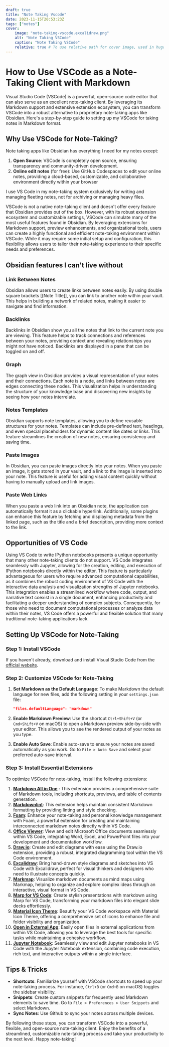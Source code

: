 ```yaml
---
draft: true
title: "Note Taking Vscode"
date: 2023-11-15T20:53:23Z
tags: ["notes"]
cover:
    image: "note-taking-vscode.excalidraw.png"
    alt: "Note Taking VSCode"
    caption: "Note Taking VSCode"
    relative: true # To use relative path for cover image, used in hugo Page-bundles
---
```

# How to Use VSCode as a Note-Taking Client with Markdown

Visual Studio Code (VSCode) is a powerful, open-source code editor that can also serve as an excellent note-taking client. By leveraging its Markdown support and extensive extension ecosystem, you can transform VSCode into a robust alternative to proprietary note-taking apps like Obsidian. Here's a step-by-step guide to setting up my VSCode for taking notes in Markdown format.

## Why Use VSCode for Note-Taking?

Note taking apps like Obsidian has everything I need for my notes except:

1. **Open Source**: VSCode is completely open source, ensuring transparency and community-driven development.
2. **Online edit notes** (for free): Use GitHub Codespaces to edit your online notes, providing a cloud-based, customizable, and collaborative environment directly within your browser

I use VS Code in my note-taking system exclusively for writing and managing fleeting notes, not for archiving or managing heavy files.

VSCode is not a native note-taking client and doesn't offer every feature that Obsidian provides out of the box. However, with its robust extension ecosystem and customizable settings, VSCode can simulate many of the most useful features found in Obsidian. By leveraging extensions for Markdown support, preview enhancements, and organizational tools, users can create a highly functional and efficient note-taking environment within VSCode. While it may require some initial setup and configuration, this flexibility allows users to tailor their note-taking experience to their specific needs and preferences.

## Obsidian features I can't live without

### Link Between Notes

Obsidian allows users to create links between notes easily. By using double square brackets [[Note Title]], you can link to another note within your vault. This helps in building a network of related notes, making it easier to navigate and find information.

### Backlinks

Backlinks in Obsidian show you all the notes that link to the current note you are viewing. This feature helps to track connections and references between your notes, providing context and revealing relationships you might not have noticed. Backlinks are displayed in a pane that can be toggled on and off.

### Graph

The graph view in Obsidian provides a visual representation of your notes and their connections. Each note is a node, and links between notes are edges connecting these nodes. This visualization helps in understanding the structure of your knowledge base and discovering new insights by seeing how your notes interrelate.

### Notes Templates

Obsidian supports note templates, allowing you to define reusable structures for your notes. Templates can include pre-defined text, headings, and even special placeholders for dynamic content like dates or links. This feature streamlines the creation of new notes, ensuring consistency and saving time.

### Paste Images

In Obsidian, you can paste images directly into your notes. When you paste an image, it gets stored in your vault, and a link to the image is inserted into your note. This feature is useful for adding visual content quickly without having to manually upload and link images.

### Paste Web Links

When you paste a web link into an Obsidian note, the application can automatically format it as a clickable hyperlink. Additionally, some plugins can enhance this feature by fetching and displaying metadata from the linked page, such as the title and a brief description, providing more context to the link.

## Opportunities of VS Code

Using VS Code to write IPython notebooks presents a unique opportunity that many other note-taking clients do not support. VS Code integrates seamlessly with Jupyter, allowing for the creation, editing, and execution of IPython notebooks directly within the editor. This feature is particularly advantageous for users who require advanced computational capabilities, as it combines the robust coding environment of VS Code with the interactive data analysis and visualization strengths of Jupyter notebooks. This integration enables a streamlined workflow where code, output, and narrative text coexist in a single document, enhancing productivity and facilitating a deeper understanding of complex subjects. Consequently, for those who need to document computational processes or analyze data within their notes, VS Code offers a powerful and flexible solution that many traditional note-taking applications lack.

## Setting Up VSCode for Note-Taking

### Step 1: Install VSCode

If you haven't already, download and install Visual Studio Code from the [official website](https://code.visualstudio.com/).

### Step 2: Customize VSCode for Note-Taking

1. **Set Markdown as the Default Language**: To make Markdown the default language for new files, add the following setting in your `settings.json` file:

   ```json
   "files.defaultLanguage": "markdown"
   ```
2. **Enable Markdown Preview**: Use the shortcut `Ctrl+Shift+V` (or `Cmd+Shift+V` on macOS) to open a Markdown preview side-by-side with your editor. This allows you to see the rendered output of your notes as you type.
3. **Enable Auto Save**: Enable auto-save to ensure your notes are saved automatically as you work. Go to `File > Auto Save` and select your preferred auto-save interval.

### Step 3: Install Essential Extensions

To optimize VSCode for note-taking, install the following extensions:

1. [**Markdown All in One**](https://github.com/yzhang-gh/vscode-markdown) : This extension provides a comprehensive suite of Markdown tools, including shortcuts, previews, and table of contents generation.
2. [**Markdownlint**](https://github.com/DavidAnson/vscode-markdownlint): This extension helps maintain consistent Markdown formatting by providing linting and style checking.
3. [**Foam**](https://github.com/foambubble/foam): Enhance your note-taking and personal knowledge management with Foam, a powerful extension for creating and maintaining interconnected markdown notes directly within VS Code.
4. [**Office Viewer**](https://github.com/cweijan/vscode-office): View and edit Microsoft Office documents seamlessly within VS Code, integrating Word, Excel, and PowerPoint files into your development and documentation workflow.
5. [**Draw.io**](https://github.com/hediet/vscode-drawio): Create and edit diagrams with ease using the Draw.io extension, providing a robust, integrated diagramming tool within the VS Code environment.
6. [**Excalidraw**](https://github.com/excalidraw/excalidraw-vscode#master): Bring hand-drawn style diagrams and sketches into VS Code with Excalidraw, perfect for visual thinkers and designers who need to illustrate concepts quickly.
7. [**Markmap**](https://github.com/markmap/markmap-vscode): Visualize markdown documents as mind maps using Markmap, helping to organize and explore complex ideas through an interactive, visual format in VS Code.
8. [**Marp for VS Code**](https://github.com/marp-team/marp-vscode): Create stylish presentations with markdown using Marp for VS Code, transforming your markdown files into elegant slide decks effortlessly.
9. [**Material Icon Theme**](https://github.com/material-extensions/vscode-material-icon-theme): Beautify your VS Code workspace with Material Icon Theme, offering a comprehensive set of icons to enhance file and folder visibility and organization.
10. [**Open in External App**](https://github.com/tjx666/open-in-external-app): Easily open files in external applications from within VS Code, allowing you to leverage the best tools for specific tasks while maintaining a cohesive workflow.
11. [**Jupyter Notebook**](https://github.com/Microsoft/vscode-jupyter): Seamlessly view and edit Jupyter notebooks in VS Code with the Jupyter Notebook extension, combining code execution, rich text, and interactive outputs within a single interface.

## Tips & Tricks

- **Shortcuts**: Familiarize yourself with VSCode shortcuts to speed up your note-taking process. For instance, `Ctrl+B` (or `Cmd+B` on macOS) toggles the sidebar visibility.
- **Snippets**: Create custom snippets for frequently used Markdown elements to save time. Go to `File > Preferences > User Snippets` and select Markdown.
- **Sync Notes**: Use Github to sync your notes across multiple devices.

By following these steps, you can transform VSCode into a powerful, flexible, and open-source note-taking client. Enjoy the benefits of a streamlined, customizable note-taking process and take your productivity to the next level. Happy note-taking!
